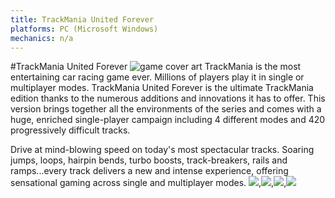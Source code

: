 ```yaml
---
title: TrackMania United Forever
platforms: PC (Microsoft Windows)
mechanics: n/a
---
```

#TrackMania United Forever
![game cover art](//images.igdb.com/igdb/image/upload/t_thumb/x0fofrs1x00nexgbwr7y.jpg "Logo Title Text 1")
TrackMania is the most entertaining car racing game ever. Millions of players play it in single or multiplayer modes. TrackMania United Forever is the ultimate TrackMania edition thanks to the numerous additions and innovations it has to offer. This version brings together all the environments of the series and comes with a huge, enriched single-player campaign including 4 different modes and 420 progressively difficult tracks. 
 
Drive at mind-blowing speed on today's most spectacular tracks. Soaring jumps, loops, hairpin bends, turbo boosts, track-breakers, rails and ramps...every track delivers a new and intense experience, offering sensational gaming across single and multiplayer modes.
<img src="//images.igdb.com/igdb/image/upload/t_thumb/lz69wv7nvzjmupok2myx.jpg"/>,<img src="//images.igdb.com/igdb/image/upload/t_thumb/qup9qhrtcstj0xqpjjlv.jpg"/>,<img src="//images.igdb.com/igdb/image/upload/t_thumb/isg5ew0j1lxlou9dxoee.jpg"/>,<img src="//images.igdb.com/igdb/image/upload/t_thumb/cj8y2odqj3zpj3if5dgj.jpg"/>
